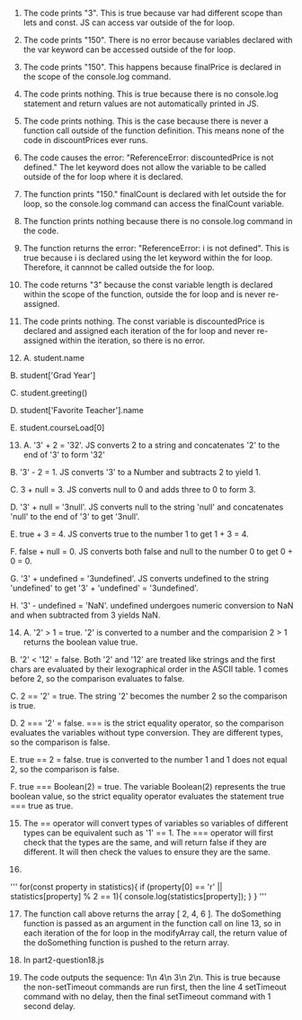 1. The code prints "3". This is true because var had different scope than lets and const. JS can access var outside of the for loop.

2. The code prints "150". There is no error because variables declared with the var keyword can be accessed outside of the for loop.

3. The code prints "150". This happens because finalPrice is declared in the scope of the console.log command.

4. The code prints nothing. This is true because there is no console.log statement and return values are not automatically printed in JS.

5. The code prints nothing. This is the case because there is never a function call outside of the function definition. This means none of the code in discountPrices ever runs.

6. The code causes the error: "ReferenceError: discountedPrice is not defined." The let keyword does not allow the variable to be called outside of the for loop where it is declared.

7. The function prints "150." finalCount is declared with let outside the for loop, so the console.log command can access the finalCount variable.

8. The function prints nothing because there is no console.log command in the code.

9. The function returns the error: "ReferenceError: i is not defined". This is true because i is declared using the let keyword within the for loop. Therefore, it cannnot be called outside the for loop.

10. The code returns "3" because the const variable length is declared within the scope of the function, outside the for loop and is never re-assigned.

11. The code prints nothing. The const variable is discountedPrice is declared and assigned each iteration of the for loop and never re-assigned within the iteration, so there is no error.

12. A. student.name

B. student['Grad Year']

C. student.greeting()

D. student['Favorite Teacher'].name

E. student.courseLoad[0]

13. A. '3' + 2 = '32'. JS converts 2 to a string and concatenates '2' to the end of '3' to form '32' 

B. '3' - 2 = 1. JS converts '3' to a Number and subtracts 2 to yield 1.

C. 3 + null = 3. JS converts null to 0 and adds three to 0 to form 3.

D. '3' + null = '3null'. JS converts null to the string 'null' and concatenates 'null' to the end of '3' to get '3null'.

E. true + 3 = 4. JS converts true to the number 1 to get 1 + 3 = 4.

F. false + null = 0. JS converts both false and null to the number 0 to get 0 + 0 = 0.

G. '3' + undefined = '3undefined'. JS converts undefined to the string 'undefined' to get '3' + 'undefined' = '3undefined'.

H. '3' - undefined = 'NaN'. undefined undergoes numeric conversion to NaN and when subtracted from 3 yields NaN.

14. A. '2' > 1 = true. '2' is converted to a number and the comparision 2 > 1 returns the boolean value true.

B. '2' < '12' = false. Both '2' and '12' are treated like strings and the first chars are evaluated by their lexographical order in the ASCII table. 1 comes before 2, so the comparison evaluates to false.

C. 2 == '2' = true. The string '2' becomes the number 2 so the comparison is true.

D. 2 === '2' = false. === is the strict equality operator, so the comparison evaluates the variables without type conversion. They are different types, so the comparison is false.

E. true == 2 = false. true is converted to the number 1 and 1 does not equal 2, so the comparison is false.

F. true === Boolean(2) = true. The variable Boolean(2) represents the true boolean value, so the strict equality operator evaluates the statement true === true as true.

15. The == operator will convert types of variables so variables of different types can be equivalent such as '1' == 1. The === operator will first check that the types are the same, and will return false if they are different. It will then check the values to ensure they are the same.

16. 
'''
for(const property in statistics){
    if (property[0] == 'r' || statistics[property] % 2 == 1){
        console.log(statistics[property]);
    }
}
'''

17. The function call above returns the array [ 2, 4, 6 ]. The doSomething function is passed as an argument in the function call on line 13, so in each iteration of the for loop in the modifyArray call, the return value of the doSomething function is pushed to the return array.

18. In part2-question18.js

19. The code outputs the sequence: 1\n 4\n 3\n 2\n. This is true because the non-setTimeout commands are run first, then the line 4 setTimeout command with no delay, then the final setTimeout command with 1 second delay.